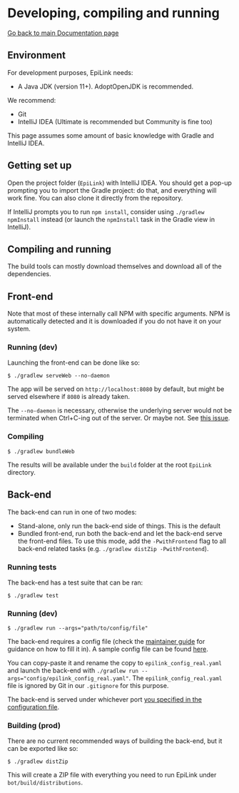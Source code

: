 # Developing, compiling and running

[Go back to main Documentation page](/docs/README.md)

## Environment

For development purposes, EpiLink needs:

* A Java JDK (version 11+). AdoptOpenJDK is recommended.

We recommend:

* Git
* IntelliJ IDEA (Ultimate is recommended but Community is fine too)

This page assumes some amount of basic knowledge with Gradle and IntelliJ IDEA.

## Getting set up

Open the project folder (`EpiLink`) with IntelliJ IDEA. You should get a pop-up prompting you to import the Gradle project: do that, and everything will work fine. You can also clone it directly from the repository.

If IntelliJ prompts you to run `npm install`, consider using `./gradlew npmInstall` instead (or launch the `npmInstall` task in the Gradle view in IntelliJ).

## Compiling and running

The build tools can mostly download themselves and download all of the dependencies.

## Front-end

Note that most of these internally call NPM with specific arguments. NPM is automatically detected and it is downloaded if you do not have it on your system.

### Running (dev)

Launching the front-end can be done like so:

```
$ ./gradlew serveWeb --no-daemon
```

The app will be served on `http://localhost:8080` by default, but might be served elsewhere if `8080` is already taken.

The `--no-daemon` is necessary, otherwise the underlying server would not be terminated when Ctrl+C-ing out of the server. Or maybe not. See [this issue](https://github.com/node-gradle/gradle-node-plugin/issues/65).

### Compiling

```
$ ./gradlew bundleWeb
```

The results will be available under the `build` folder at the root `EpiLink` directory.

## Back-end

The back-end can run in one of two modes:

* Stand-alone, only run the back-end side of things. This is the default
* Bundled front-end, run both the back-end and let the back-end serve the front-end files. To use this mode, add the `-PwithFrontend` flag to all back-end related tasks (e.g. `./gradlew distZip -PwithFrontend`).

### Running tests

The back-end has a test suite that can be ran:

```
$ ./gradlew test
```

### Running (dev)

```
$ ./gradlew run --args="path/to/config/file"
```

The back-end requires a config file (check the [maintainer guide](MaintainerGuide.md) for guidance on how to fill it in). A sample config file can be found [here](/bot/config/epilink_config.yaml).

You can copy-paste it and rename the copy to `epilink_config_real.yaml` and launch the back-end with `./gradlew run --args="config/epilink_config_real.yaml"`. The `epilink_config_real.yaml` file is ignored by Git in our `.gitignore` for this purpose.

The back-end is served under whichever port [you specified in the configuration file](MaintainerGuide.md#http-server-settings).

### Building (prod)

There are no current recommended ways of building the back-end, but it can be exported like so:

```
$ ./gradlew distZip
```

This will create a ZIP file with everything you need to run EpiLink under `bot/build/distributions`.